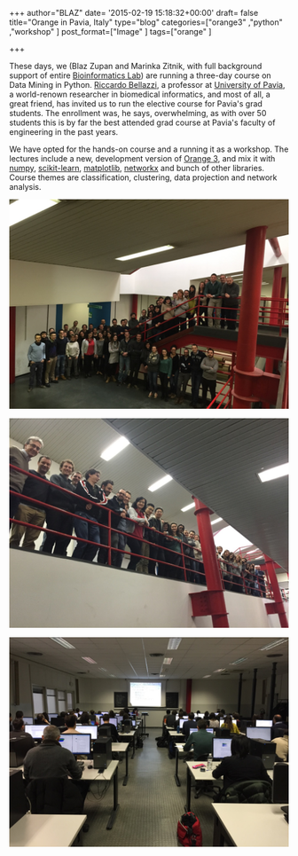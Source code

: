 +++
author="BLAZ"
date= '2015-02-19 15:18:32+00:00'
draft= false
title="Orange in Pavia, Italy"
type="blog"
categories=["orange3" ,"python" ,"workshop" ]
post_format=["Image" ]
tags=["orange" ]

+++

These days, we (Blaz Zupan and Marinka Zitnik, with full background support of entire [Bioinformatics Lab](http://www.biolab.si/en/)) are running a three-day course on Data Mining in Python. [Riccardo Bellazzi](http://www.labmedinfo.org/people/bellazzi), a professor at [University of Pavia](http://www.unipv.eu/), a world-renown researcher in biomedical informatics, and most of all, a great friend, has invited us to run the elective course for Pavia's grad students. The enrollment was, he says, overwhelming, as with over 50 students this is by far the best attended grad course at Pavia's faculty of engineering in the past years.

We have opted for the hands-on course and a running it as a workshop. The lectures include a new, development version of [Orange 3](http://orange.biolab.si/orange3/), and mix it with [numpy](http://www.numpy.org), [scikit-learn](http://scikit-learn.org/stable/), [matplotlib](http://matplotlib.org), [networkx](https://networkx.github.io) and bunch of other libraries. Course themes are classification, clustering, data projection and network analysis.

[![](/images/2015/02/pavia-group.jpg)
](http://blog.biolab.si/wp-content/uploads/2015/02/pavia-group.jpg)

[![](/images/2015/02/pavia-rail.jpg)
](http://blog.biolab.si/wp-content/uploads/2015/02/pavia-rail.jpg)

[![](/images/2015/02/pavia-class.jpg)
](http://blog.biolab.si/wp-content/uploads/2015/02/pavia-class.jpg)

